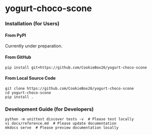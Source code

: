 # yogurt-choco-scone

### Installation (for Users)

#### From PyPI

Currently under preparation.

#### From GitHub

```
pip install git+https://github.com/CookieBox26/yogurt-choco-scone
```

#### From Local Source Code

```
git clone https://github.com/CookieBox26/yogurt-choco-scone
cd yogurt-choco-scone
pip install .
```

### Development Guide (for Developers)
```
python -m unittest discover tests -v  # Please test locally
vi docs/reference.md  # Please update documentation
mkdocs serve  # Please preview documentation locally
```
